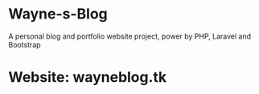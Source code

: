 # Wayne-s-Blog
A personal blog and portfolio website project, power by PHP, Laravel and Bootstrap

# Website: wayneblog.tk
